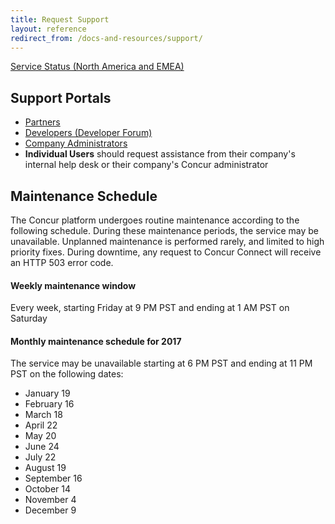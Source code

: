 ```yaml
---
title: Request Support
layout: reference
redirect_from: /docs-and-resources/support/
---
```


<a class="btn dark-blue" href="https://open.concur.com" target="_blank">Service Status (North America and EMEA)</a>

## Support Portals

* [Partners](/tools-support/requesting-partner-support.html)
* [Developers (Developer Forum)](https://forum.developer.concur.com)
* [Company Administrators](https://www.concur.com/en-us/contact)
* **Individual Users** should request assistance from their company's internal help desk or their company's Concur administrator

## Maintenance Schedule

The Concur platform undergoes routine maintenance according to the following schedule. During these maintenance periods, the service may be unavailable. Unplanned maintenance is performed rarely, and limited to high priority fixes. During downtime, any request to Concur Connect will receive an HTTP 503 error code.

#### Weekly maintenance window
Every week, starting Friday at 9 PM PST and ending at 1 AM PST on Saturday

#### Monthly maintenance schedule for 2017
The service may be unavailable starting at 6 PM PST and ending at 11 PM PST on the following dates:

* January 19
* February 16
* March 18
* April 22
* May 20
* June 24
* July 22
* August 19
* September 16
* October 14
* November 4
* December 9

[3]: https://na4.salesforce.com/secur/login_portal.jsp?orgId=00D600000007Dq3&portalId=06060000000PrEi
